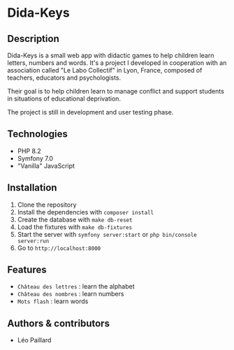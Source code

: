 # Dida-Keys

## Description

Dida-Keys is a small web app with didactic games to help children learn letters, numbers and words. 
It's a project I developed in cooperation with an association called "Le Labo Collectif" in Lyon, France, composed of teachers, educators and psychologists.

Their goal is to help children learn to manage conflict and support students in situations of educational deprivation.

The project is still in development and user testing phase.

## Technologies

- PHP 8.2
- Symfony 7.0
- "Vanilla" JavaScript

## Installation

1. Clone the repository
2. Install the dependencies with `composer install`
3. Create the database with `make db-reset`
4. Load the fixtures with `make db-fixtures`
5. Start the server with `symfony server:start` or `php bin/console server:run`
6. Go to `http://localhost:8000`

## Features

- `Château des lettres` : learn the alphabet
- `Château des nombres` : learn numbers
- `Mots flash` : learn words

## Authors & contributors

- Léo Paillard



